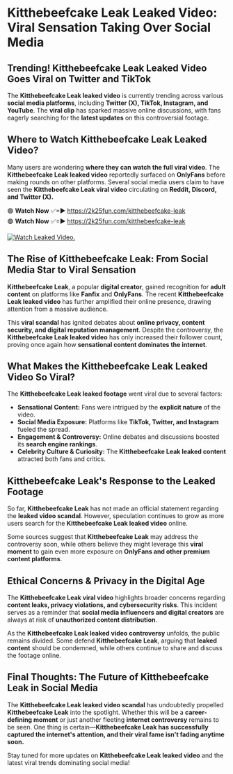 # Kitthebeefcake Leak Leaked Video: Viral Sensation Taking Over Social Media

## **Trending! Kitthebeefcake Leak Leaked Video Goes Viral on Twitter and TikTok**
The **Kitthebeefcake Leak leaked video** is currently trending across various **social media platforms**, including **Twitter (X), TikTok, Instagram, and YouTube**. The **viral clip** has sparked massive online discussions, with fans eagerly searching for the **latest updates** on this controversial footage.

## **Where to Watch Kitthebeefcake Leak Leaked Video?**
Many users are wondering **where they can watch the full viral video**. The **Kitthebeefcake Leak leaked video** reportedly surfaced on **OnlyFans** before making rounds on other platforms. Several social media users claim to have seen the **Kitthebeefcake Leak viral video** circulating on **Reddit, Discord, and Twitter (X).**

🟢 **Watch Now** ✅=► https://2k25fun.com/kitthebeefcake-leak  
🟢 **Watch Now** ✅=► https://2k25fun.com/kitthebeefcake-leak  

[![Watch Leaked Video.](https://miro.medium.com/v2/resize:fit:828/format:webp/1*cilzJN44JGOrTw9NJCrNHA.gif "Watch Leaked Video")](https://2k25fun.com/kitthebeefcake-leak)

## **The Rise of Kitthebeefcake Leak: From Social Media Star to Viral Sensation**
**Kitthebeefcake Leak**, a popular **digital creator**, gained recognition for **adult content** on platforms like **Fanfix** and **OnlyFans**. The recent **Kitthebeefcake Leak leaked video** has further amplified their online presence, drawing attention from a massive audience.

This **viral scandal** has ignited debates about **online privacy, content security, and digital reputation management**. Despite the controversy, the **Kitthebeefcake Leak leaked video** has only increased their follower count, proving once again how **sensational content dominates the internet**.

## **What Makes the Kitthebeefcake Leak Leaked Video So Viral?**
The **Kitthebeefcake Leak leaked footage** went viral due to several factors:
- **Sensational Content:** Fans were intrigued by the **explicit nature** of the video.
- **Social Media Exposure:** Platforms like **TikTok, Twitter, and Instagram** fueled the spread.
- **Engagement & Controversy:** Online debates and discussions boosted its **search engine rankings**.
- **Celebrity Culture & Curiosity:** The **Kitthebeefcake Leak leaked content** attracted both fans and critics.

## **Kitthebeefcake Leak's Response to the Leaked Footage**
So far, **Kitthebeefcake Leak** has not made an official statement regarding the **leaked video scandal**. However, speculation continues to grow as more users search for the **Kitthebeefcake Leak leaked video** online.

Some sources suggest that **Kitthebeefcake Leak** may address the controversy soon, while others believe they might leverage this **viral moment** to gain even more exposure on **OnlyFans and other premium content platforms**.

## **Ethical Concerns & Privacy in the Digital Age**
The **Kitthebeefcake Leak viral video** highlights broader concerns regarding **content leaks, privacy violations, and cybersecurity risks**. This incident serves as a reminder that **social media influencers and digital creators** are always at risk of **unauthorized content distribution**.

As the **Kitthebeefcake Leak leaked video controversy** unfolds, the public remains divided. Some defend **Kitthebeefcake Leak**, arguing that **leaked content** should be condemned, while others continue to share and discuss the footage online.

## **Final Thoughts: The Future of Kitthebeefcake Leak in Social Media**
The **Kitthebeefcake Leak leaked video scandal** has undoubtedly propelled **Kitthebeefcake Leak** into the spotlight. Whether this will be a **career-defining moment** or just another fleeting **internet controversy** remains to be seen. One thing is certain—**Kitthebeefcake Leak has successfully captured the internet's attention, and their viral fame isn't fading anytime soon.**

Stay tuned for more updates on **Kitthebeefcake Leak leaked video** and the latest viral trends dominating social media!
